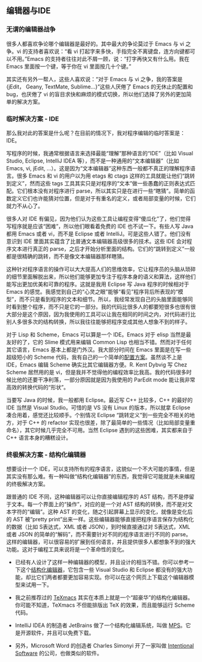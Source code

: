<div class="inner">
<h2>编辑器与IDE</h2>
<h3 id="无谓的编辑器战争">无谓的编辑器战争</h3>
<p>很多人都喜欢争论哪个编辑器是最好的。其中最大的争论莫过于 Emacs 与 vi 之争。vi 的支持者喜欢说：“看 vi 打起字来多快，手指完全不离键盘，连方向键都可以不用。”Emacs 的支持者往往对此不屑一顾，说：“打字再快又有什么用。我在 Emacs 里面按一个键，等于你在 vi 里面按几十个键。”</p>
<p>其实还有另外一帮人，这些人喜欢说：“对于 Emacs 与 vi 之争，我的答案是 {jEdit， Geany, TextMate, Sublime…}”这些人厌倦了 Emacs 的无休止的配置和 bug，也厌倦了 vi 的盲目求快和麻烦的模式切换，所以他们选择了另外的更加简单的解决方案。</p>
<h3 id="临时解决方案---ide">临时解决方案 - IDE</h3>
<p>那么我对此的答案是什么呢？在目前的情况下，我对程序编辑的临时答案是：IDE。</p>
<p>写程序的时候，我通常根据语言来选择最能“理解”那种语言的“IDE”（比如 Visual Studio, Eclipse, IntelliJ IDEA 等），而不是一种通用的“文本编辑器”（比如 Emacs, vi, jEdit, …）。这是因为“文本编辑器”这种东西一般都不真正的理解程序语言。很多 Emacs 和 vi 的用户以为用 etags 和 ctags 这样的工具就能让他们“跳转到定义”，然而这些 tags 工具其实只是对程序的“文本”做一些愚蠢的正则表达式匹配。它们根本没有对程序进行 parse，所以其实只是在进行一些“瞎猜”。简单的函数定义它们也许能猜对位置，但是对于有重名的定义，或者局部变量的时候，它们就力不从心了。</p>
<p>很多人对 IDE 有偏见，因为他们认为这些工具让编程变得“傻瓜化”了，他们觉得写程序就是应该“困难”，所以他们眼看着免费的 IDE 也不试一下。有些人写 Java 都用 Emacs 或者 vi，而不是 Eclipse 或者 IntelliJ。可是这些人错了。他们没有意识到 IDE 里面其实蕴含了比普通文本编辑器高级很多的技术。这些 IDE 会对程序文本进行真正的 parse，之后才开始分析里面的结构。它们的“跳转到定义”一般都是很精确的跳转，而不是像文本编辑器那样瞎猜。</p>
<p>这种针对程序语言的操作可以大大提高人们的思维效率，它让程序员的头脑从琐碎的细节里面解脱出来，所以他们能够更加专注于程序本身的语义和算法，这样他们能写出更加优美和可靠的程序。这就是我用 Eclipse 写 Java 程序的时候相对于 Emacs 的感觉。我感觉到自己的“心灵之眼”能够“看见”程序背后所表现的“模型”，而不只是看到程序的文本和细节。所以，我经常发现自己的头脑里面能够同时看到整个程序，而不只是它的一部分。我的代码比很多人的都要短很多也很有很大部分是这个原因，因为我使用的工具可以让我在相同的时间之内，对代码进行比别人多很多次的结构转换，所以我往往能够把程序变成其他人想象不到的样子。</p>
<p>对于 Lisp 和 Scheme，Emacs 可以算是一个 IDE。Emacs 对于 elisp 当然是最友好的了，它的 Slime 模式用来编辑 Common Lisp 也相当不错。然而对于任何其它语言，Emacs 基本上都是门外汉。我大部分时间在 Emacs 里面是在写一些超级短小的 Scheme 代码，我有自己的一个简单的<a href="http://www.yinwang.org/blog-cn/2013/04/11/scheme-setup">配置方案</a>。虽然谈不上是 IDE，Emacs 编辑 Scheme 确实比其它编辑器方便。R. Kent Dybvig 写 Chez Scheme 居然用的是 vi，但是我并不觉得他的编程效率比我高。我的代码很多时候比他的还要干净利落，一部分原因就是因为我使用的 ParEdit mode 能让我非常高效的转换代码的“形状”。</p>
<p>当要写 Java 的时候，我一般都用 Eclipse。最近写 C++ 比较多，C++ 的最好的 IDE 当然是 Visual Studio。可惜的是 VS 没有 Linux 的版本，所以就拿 Eclipse 凑合用着，感觉还比较顺手。个别情况 Eclipse “跳转定义”到一些完全不相关的地方，对于 C++ 的 refactor 实现也很差，除了最简单的一些情况（比如局部变量重命名），其它时候几乎完全不可用。当然 Eclipse 遇到的这些困难，其实都来自于 C++ 语言本身的糟糕设计。</p>
<h3 id="终极解决方案---结构化编辑器">终极解决方案 - 结构化编辑器</h3>
<p>想要设计一个 IDE，可以支持所有的程序语言，这貌似一个不大可能的事情，但是其实没有那么难。有一种叫做“结构化编辑器”的东西，我觉得它可能就是未来编程的终极解决方案。</p>
<p>跟普通的 IDE 不同，这种编辑器可以让你直接编辑程序的 AST 结构，而不是停留于文本。每一个界面上的“操作”，对应的是一个对 AST 结构的转换，而不是对文本字符的“编辑”。这种 AST 的变化，随之引起屏幕上显示的变化，就像是变化后的 AST 被“pretty print”出来一样。这些编辑器能够直接把程序语言保存为结构化的数据（比如 S表达式，XML 或者 JSON），到时候直接通过对 S表达式，XML 或者 JSON 的简单的“解码”，而不需要针对不同的程序语言进行不同的 parse。这样的编辑器，可以很容易的扩展到任何语言，并且提供很多人都想象不到的强大功能。这对于编程工具来说将是一个革命性的变化。</p>
<ul>
<li>
<p>已经有人设计了这样一种编辑器的模型，并且设计的相当不错。你可以参考一下这个<a href="http://blogs.msdn.com/b/kirillosenkov/archive/2009/09/08/first-videos-of-the-structured-editor-prototype.aspx">结构化编辑器</a>，它包含一些 Visual Studio 和 Eclipse 都没有的强大功能，却比它们两者都要更加容易实现。你可以在这个网页上下载这个编辑器模型来试用一下。</p>
</li>
<li>
<p>我之前推荐过的 <a href="http://www.yinwang.org/blog-cn/2012/09/18/texmacs">TeXmacs</a> 其实在本质上就是一个“超豪华”的结构化编辑器。你可能不知道，TeXmacs 不但能排版出 TeX 的效果，而且能够运行 Scheme 代码。</p>
</li>
<li>
<p>IntelliJ IDEA 的制造者 JetBrains 做了一个结构化编辑系统，叫做 <a href="http://www.jetbrains.com/mps">MPS</a>。它是开源软件，并且可以免费下载。</p>
</li>
<li>
<p>另外，Microsoft Word 的创造者 Charles Simonyi 开了一家叫做 <a href="http://www.intentsoft.com/intentional-technology/meta">Intentional Software</a> 的公司，也做类似的软件。</p>
</li>
</ul>
</div>
<div class="ad-banner" style="margin-top: 5px">
<script async src="//pagead2.googlesyndication.com/pagead/js/adsbygoogle.js"></script>
<ins class="adsbygoogle"
                    style="display:inline-block;width:100%;height:90px"
                    data-ad-client="ca-pub-1331524016319584"
                    data-ad-slot="6657867155"></ins>
<script>(adsbygoogle = window.adsbygoogle || []).push({});</script>
</div>
<script data-ad-client="ca-pub-1331524016319584" async
            src="https://pagead2.googlesyndication.com/pagead/js/adsbygoogle.js">
</script>
    